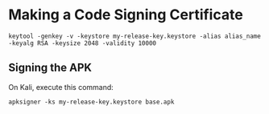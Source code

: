 # Making a Code Signing Certificate

`keytool -genkey -v -keystore my-release-key.keystore -alias alias_name -keyalg RSA -keysize 2048 -validity 10000`

## Signing the APK

On Kali, execute this command:

`apksigner -ks my-release-key.keystore base.apk`

